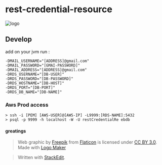 rest-credential-resource
===================

![logo](http://toto-castaldi.github.io/cdn/images/rest-credential-resource-logo.png "http://logomakr.com/0BKsDJ")

## Develop 

add on your jvm run :
```
-DMAIL_USERNAME="[ADDRESS]@gmail.com"
-DMAIL_PASSWORD="[GMAI-PASSWORD]"
-DMAIL_ADDRESS="[ADDRESS]@gmail.com"
-DRDS_USERNAME="[DB-USER]"
-DRDS_PASSWORD="[DB-PASSWORD]"
-DRDS_HOSTNAME="[DB-HOST]"
-DRDS_PORT="[DB-PORT]"
-DRDS_DB_NAME="[DB-NAME]"
```

### Aws Prod access
``` 
> ssh -i [PEM] [AWS-USER]@[AWS-IP] -L9999:[RDS-NAME]:5432
> psql -p 9999 -h localhost -W -U restCredentialRe ebdb
```

#### greatings

>Web graphic by <a href="http://www.freepik.com/">Freepik</a> from <a href="http://www.flaticon.com/">Flaticon</a> is licensed under <a href="http://creativecommons.org/licenses/by/3.0/" title="Creative Commons BY 3.0">CC BY 3.0</a>. Made with <a href="http://logomakr.com" title="Logo Maker">Logo Maker</a>

> Written with [StackEdit](https://stackedit.io/).